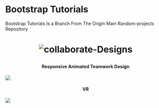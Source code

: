 # Bootstrap Tutorials
Bootstrap Tutorials Is a Branch From The Origin Main Random-projects Repository 




<h1 align="center">

![collaborate-Designs](https://img.shields.io/badge/collaborate-Designs-%23e16e?style=for-the-badge)

</h1>

<h4 align="center">Responsive Animated Teamwork Design</h3>

<a href="https://github.com/Omsamiir/Random-Projects/tree/Bootstrap/01-SBootstrap">

<img src="https://github.com/Omsamiir/Random-Projects/blob/Bootstrap/01-SBootstrap/Banners/Bootstrap.gif">


</a>

<h4 align="center">VR</h3>

<a href="https://github.com/Omsamiir/Random-Projects/tree/Bootstrap/03-VR/">

<img src='https://github.com/Omsamiir/Random-Projects/blob/Bootstrap/03-VR/imgs/vr.jpg'>

</a>

